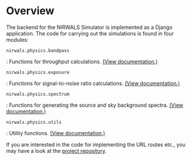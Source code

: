 # Overview

The backend for the NIRWALS Simulator is implemented as a Django application. The code
for carrying out the simulations is found in four modules:

`nirwals.physics.bandpass`

: Functions for throughput calculations. [(View documentation.)](nirwals.physics.bandpass.md)

`nirwals.physics.exposure`

: Functions for signal-to-noise ratio calculations. [(View documentation.)](nirwals.physics.exposure.md)

`nirwals.physics.spectrum`

: Functions for generating the source and sky background spectra. [(View documentation.)](nirwals.physics.spectrum.md)

`nirwals.physics.utils`

: Utility functions. [(View documentation.)](nirwals.physics.bandpass.md)

If you are interested in the code for implementing the URL routes etc., you may have a look at the [project repository](https://github.com/saltastroops/nir-simulator.git).
